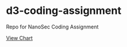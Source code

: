 # d3-coding-assignment
Repo for NanoSec Coding Assignment

[View Chart](https://ngaini.github.io/d3-coding-assignment/ "View Chart")
